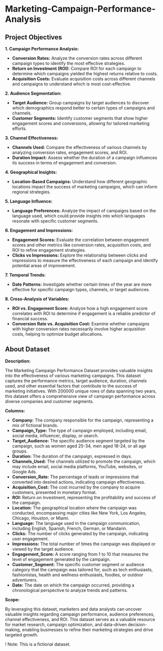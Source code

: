 # Marketing-Campaign-Performance-Analysis

## Project Objectives

**1. Campaign Performance Analysis:**

- **Conversion Rates:** Analyze the conversion rates across different campaign types to identify the most effective strategies.
- **Return on Investment (ROI):** Compare ROI for each campaign to determine which campaigns yielded the highest returns relative to costs.
- **Acquisition Costs:** Evaluate acquisition costs across different channels and campaigns to understand which is most cost-effective.

**2. Audience Segmentation:**

- **Target Audience:** Group campaigns by target audiences to discover which demographics respond better to certain types of campaigns and channels.
- **Customer Segments:** Identify customer segments that show higher engagement scores and conversions, allowing for tailored marketing efforts.

**3. Channel Effectiveness:**

- **Channels Used:** Compare the effectiveness of various channels by analyzing conversion rates, engagement scores, and ROI.
- **Duration Impact:** Assess whether the duration of a campaign influences its success in terms of engagement and conversion.

**4. Geographical Insights:**

- **Location-Based Campaigns:** Understand how different geographic locations impact the success of marketing campaigns, which can inform regional strategies.

**5. Language Influence:**

- **Language Preferences:** Analyze the impact of campaigns based on the language used, which could provide insights into which languages resonate with specific customer segments.

**6. Engagement and Impressions:**

- **Engagement Scores:** Evaluate the correlation between engagement scores and other metrics like conversion rates, acquisition costs, and ROI to refine engagement strategies.
- **Clicks vs Impressions:** Explore the relationship between clicks and impressions to measure the effectiveness of each campaign and identify potential areas of improvement.

**7. Temporal Trends:**

- **Date Patterns:** Investigate whether certain times of the year are more effective for specific campaign types, channels, or target audiences.

**8. Cross-Analysis of Variables:**

- **ROI vs. Engagement Score:** Analyze how a high engagement score correlates with ROI to determine if engagement is a reliable predictor of financial success.
- **Conversion Rate vs. Acquisition Cost:** Examine whether campaigns with higher conversion rates necessarily involve higher acquisition costs, helping to optimize budget allocations.

## About Dataset

**Description:**

The Marketing Campaign Performance Dataset provides valuable insights into the effectiveness of various marketing campaigns. This dataset captures the performance metrics, target audience, duration, channels used, and other essential factors that contribute to the success of marketing initiatives. With 200000 unique rows of data spanning two years, this dataset offers a comprehensive view of campaign performance across diverse companies and customer segments.

**Columns:**
- **Company:** The company responsible for the campaign, representing a mix of fictional brands.
- **Campaign_Type:** The type of campaign employed, including email, social media, influencer, display, or search.
- **Target_Audience:** The specific audience segment targeted by the campaign, such as women aged 25-34, men aged 18-24, or all age groups.
- **Duration:** The duration of the campaign, expressed in days.
- **Channels_Used:** The channels utilized to promote the campaign, which may include email, social media platforms, YouTube, websites, or Google Ads.
- **Conversion_Rate:** The percentage of leads or impressions that converted into desired actions, indicating campaign effectiveness.
- **Acquisition_Cost:** The cost incurred by the company to acquire customers, presented in monetary format.
- **ROI:** Return on Investment, representing the profitability and success of the campaign.
- **Location:** The geographical location where the campaign was conducted, encompassing major cities like New York, Los Angeles, Chicago, Houston, or Miami.
- **Language:** The language used in the campaign communication, including English, Spanish, French, German, or Mandarin.
- **Clicks:** The number of clicks generated by the campaign, indicating user engagement.
- **Impressions:** The total number of times the campaign was displayed or viewed by the target audience.
- **Engagement_Score:** A score ranging from 1 to 10 that measures the level of engagement generated by the campaign.
- **Customer_Segment:** The specific customer segment or audience category that the campaign was tailored for, such as tech enthusiasts, fashionistas, health and wellness enthusiasts, foodies, or outdoor adventurers.
- **Date:** The date on which the campaign occurred, providing a chronological perspective to analyze trends and patterns.

**Scope:**

By leveraging this dataset, marketers and data analysts can uncover valuable insights regarding campaign performance, audience preferences, channel effectiveness, and ROI. This dataset serves as a valuable resource for market research, campaign optimization, and data-driven decision-making, enabling businesses to refine their marketing strategies and drive targeted growth.


! Note: This is a fictional dataset.

